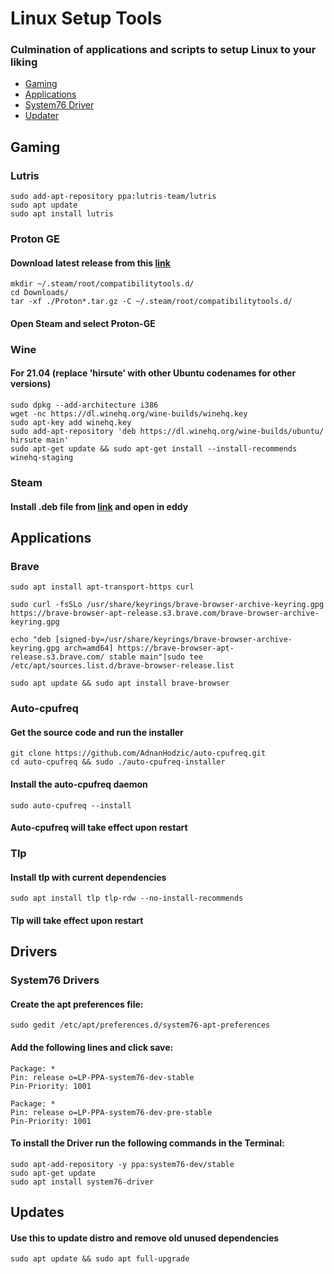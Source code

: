# Linux Setup Tools
### Culmination of applications and scripts to setup Linux to your liking

- [Gaming](https://github.com/mrhaydendp/Linux-Setup-Tools/blob/main/README.md#gaming)
- [Applications](https://github.com/mrhaydendp/Linux-Setup-Tools/blob/main/README.md#applications)
- [System76 Driver](https://github.com/mrhaydendp/Linux-Setup-Tools/blob/main/README.md#drivers)
- [Updater](https://github.com/mrhaydendp/Linux-Setup-Tools/blob/main/README.md#updates)

## Gaming
### Lutris
```
sudo add-apt-repository ppa:lutris-team/lutris
sudo apt update
sudo apt install lutris
```
### Proton GE
#### Download latest release from this [link](https://github.com/GloriousEggroll/proton-ge-custom/releases)
```
mkdir ~/.steam/root/compatibilitytools.d/
cd Downloads/
tar -xf ./Proton*.tar.gz -C ~/.steam/root/compatibilitytools.d/
```
#### Open Steam and select Proton-GE

### Wine
#### For 21.04 (replace 'hirsute' with other Ubuntu codenames for other versions)
```
sudo dpkg --add-architecture i386
wget -nc https://dl.winehq.org/wine-builds/winehq.key
sudo apt-key add winehq.key
sudo add-apt-repository 'deb https://dl.winehq.org/wine-builds/ubuntu/ hirsute main'
sudo apt-get update && sudo apt-get install --install-recommends winehq-staging
```

### Steam
#### Install .deb file from [link](https://cdn.akamai.steamstatic.com/client/installer/steam.deb) and open in eddy

## Applications
### Brave
```
sudo apt install apt-transport-https curl

sudo curl -fsSLo /usr/share/keyrings/brave-browser-archive-keyring.gpg https://brave-browser-apt-release.s3.brave.com/brave-browser-archive-keyring.gpg

echo "deb [signed-by=/usr/share/keyrings/brave-browser-archive-keyring.gpg arch=amd64] https://brave-browser-apt-release.s3.brave.com/ stable main"|sudo tee /etc/apt/sources.list.d/brave-browser-release.list

sudo apt update && sudo apt install brave-browser
```

### Auto-cpufreq
#### Get the source code and run the installer
```
git clone https://github.com/AdnanHodzic/auto-cpufreq.git
cd auto-cpufreq && sudo ./auto-cpufreq-installer
```
#### Install the auto-cpufreq daemon
```
sudo auto-cpufreq --install
```
#### Auto-cpufreq will take effect upon restart

### Tlp
#### Install tlp with current dependencies
```
sudo apt install tlp tlp-rdw --no-install-recommends
```
#### Tlp will take effect upon restart

## Drivers
### System76 Drivers
#### Create the apt preferences file:
```
sudo gedit /etc/apt/preferences.d/system76-apt-preferences
```

#### Add the following lines and click save:
```
Package: *
Pin: release o=LP-PPA-system76-dev-stable
Pin-Priority: 1001

Package: *
Pin: release o=LP-PPA-system76-dev-pre-stable
Pin-Priority: 1001
```

#### To install the Driver run the following commands in the Terminal:
```
sudo apt-add-repository -y ppa:system76-dev/stable
sudo apt-get update
sudo apt install system76-driver
```

## Updates
#### Use this to update distro and remove old unused dependencies
```
sudo apt update && sudo apt full-upgrade
```
